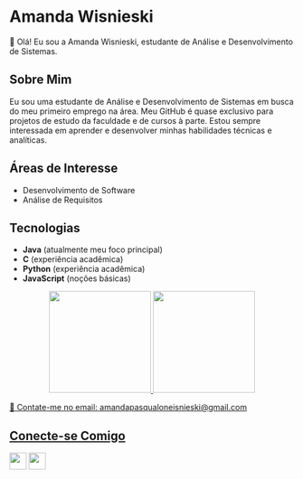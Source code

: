 
# Amanda Wisnieski

👋 Olá! Eu sou a Amanda Wisnieski, estudante de Análise e Desenvolvimento de Sistemas.

## Sobre Mim

Eu sou uma estudante de Análise e Desenvolvimento de Sistemas em busca do meu primeiro emprego na área. Meu GitHub é quase exclusivo para projetos de estudo da faculdade e de cursos à parte. Estou sempre interessada em aprender e desenvolver minhas habilidades técnicas e analíticas.

## Áreas de Interesse

- Desenvolvimento de Software
- Análise de Requisitos

## Tecnologias

- **Java** (atualmente meu foco principal)
- **C** (experiência acadêmica)
- **Python** (experiência acadêmica)
- **JavaScript** (noções básicas)
<div>
<div align="center">
  <a href="https://github.com/wisnieskii">
  <img height="180em" src="https://github-readme-stats.vercel.app/api?username=wisnieskii&show_icons=true&theme=panda&include_all_commits=true&count_private=true"/>
  <img height="180em" src="https://github-readme-stats.vercel.app/api/top-langs/?username=wisnieskii&layout=compact&langs_count=7&theme=panda"/>
</div>


<p>📧 Contate-me no email: amandapasqualoneisnieski@gmail.com
  
  ## Conecte-se Comigo

  <a href="https://instagram.com/a.m.a.n.d.ii.t.a/" target="_blank"><img height="30em" src="https://github.com/wisnieskii/wisnieskii/assets/106274579/77447c9b-09a4-4b29-ab3e-a3e2d3110e00"></a>
  <a href="https://www.linkedin.com/in/amanda-wisnieski-b51072201/" target="_blank"><img height="30em" src="https://github.com/wisnieskii/wisnieskii/assets/106274579/e54fd3e2-f3bc-4976-8178-94b6d2a6d8da"></a> 
 
</div>
